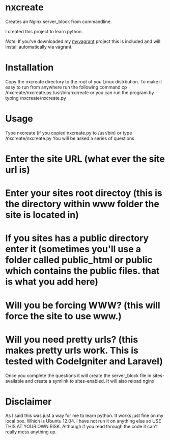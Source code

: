 nxcreate
========

Creates an Nginx server_block from commandline.

I created this project to learn python. 

*Note:*
If you've downloaded my [myvagrant](https://github.com/toddmcbrearty/myvagrant) project this is included and will install automatically via vagrant. 

Installation
============

Copy the nxcreate directory to the root of you Linux distrbution.
To make it easy to run from anywhere run the following command
cp /nxcreate/nxcreate.py /usr/bin/nxcreate
or you can run the program by typing /nxcreate/nxcreate.py


Usage
=====

Type nxcreate (if you copied nxcreate.py to /usr/bin) or type /nxcreate/nxcreate.py
You will be asked a series of questions

# Enter the site URL (what ever the site url is)
# Enter your sites root directoy (this is the directory within www folder the site is located in)
# If you sites has a public directory enter it (sometimes you'll use a folder called public_html or public which contains the public files. that is what you add here)
# Will you be forcing WWW? (this will force the site to use www.)
# Will you need pretty urls? (this makes pretty urls work. This is tested with CodeIgniter and Laravel)

Once you complete the questions it will create the server_block file in sites-available and create a symlink to sites-enabled. It will also reload nginx

Disclaimer
==========
As I said this was just a way for me to learn python. It works just fine on my local box. Which is Ubuntu 12.04. I have not run it on anything else so USE THIS AT YOUR OWN RISK. Although if you read through the code it can't really mess anything up.






